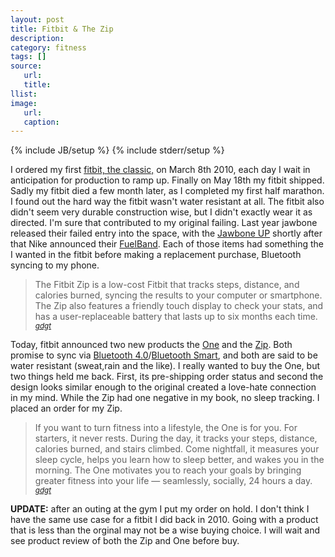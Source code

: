 ```yaml
---
layout: post
title: Fitbit & The Zip
description:
category: fitness
tags: []
source:
   url:
   title:
llist:
image:
   url:
   caption:
---
```

{% include JB/setup %}
{% include stderr/setup %}

I ordered my first [fitbit, the classic,][1] on March 8th 2010, each day I wait in anticipation for production to ramp up. Finally on May 18th my fitbit shipped. Sadly my fitbit died a few month later, as I completed my first half marathon. I found out the hard way the fitbit wasn't water resistant at all. The fitbit also didn't seem very durable construction wise, but I didn't exactly wear it as directed. I'm sure that contributed to my original failing. Last year jawbone released their failed entry into the space, with the [Jawbone UP][2] shortly after that Nike announced their [FuelBand][3]. Each of those items had something the I wanted in the fitbit before making a replacement purchase, Bluetooth syncing to my phone.

>The Fitbit Zip is a low-cost Fitbit that tracks steps, distance, and calories burned, syncing the results to your computer or smartphone. The Zip also features a friendly touch display to check your stats, and has a user-replaceable battery that lasts up to six months each time.
><small><cite>[gdgt][a]</cite></small>

Today, fitbit announced two new products the [One][4] and the [Zip][5]. Both promise to sync via [Bluetooth 4.0][6]/[Bluetooth Smart][7], and both are said to be water resistant (sweat,rain and the like). I really wanted to buy the One, but two things held me back. First, its pre-shipping order status and second the design looks similar enough to the original created a love-hate connection in my mind. While the Zip had one negative in my book, no sleep tracking. I placed an order for my Zip.

>If you want to turn fitness into a lifestyle, the One is for you. For starters, it never rests. During the day, it tracks your steps, distance, calories burned, and stairs climbed. Come nightfall, it measures your sleep cycle, helps you learn how to sleep better, and wakes you in the morning. The One motivates you to reach your goals by bringing greater fitness into your life — seamlessly, socially, 24 hours a day.
><small><cite>[gdgt][b]</cite></small>

__UPDATE:__ after an outing at the gym I put my order on hold. I don't think I have the same use case for a fitbit I did back in 2010. Going with a product that is less than the orginal may not be a wise buying choice. I will wait and see product review of both the Zip and One before buy.



[1]: http://gdgt.com/fitbit/classic/
[2]: http://jawbone.com/up/
[3]: https://en.wikipedia.org/wiki/Nike%2B_FuelBand
[4]: http://www.fitbit.com/one
[5]: http://www.fitbit.com/zip
[6]: https://en.wikipedia.org/wiki/Bluetooth#Bluetooth_v4.0
[7]: https://en.wikipedia.org/wiki/Bluetooth_low_energy
[a]: http://gdgt.com/fitbit/zip/
[b]: http://gdgt.com/fitbit/one/